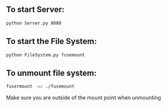 ## To start Server:
```bash
python Server.py 8080
```
## To start the File System:
```bash
python FileSystem.py fusemount
```
## To unmount file system:
```bash
fusermount -uz ./fusemount
```
Make sure you are outside of the mount point when unmounting